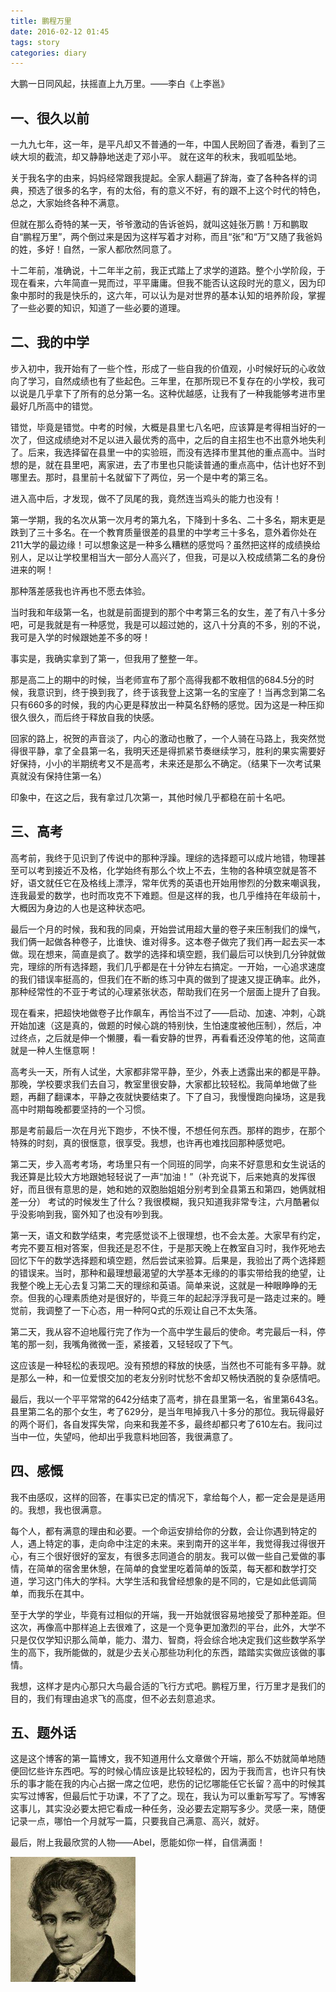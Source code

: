 ```yaml
---
title: 鹏程万里
date: 2016-02-12 01:45
tags: story
categories: diary
---
```


大鹏一日同风起，扶摇直上九万里。——李白《上李邕》

## 一、很久以前
一九九七年，这一年，是平凡却又不普通的一年，中国人民盼回了香港，看到了三峡大坝的截流，却又静静地送走了邓小平。
就在这年的秋末，我呱呱坠地。

关于我名字的由来，妈妈经常跟我提起。全家人翻遍了辞海，查了各种各样的词典，预选了很多的名字，有的太俗，有的意义不好，有的跟不上这个时代的特色，总之，大家始终各种不满意。

但就在那么奇特的某一天，爷爷激动的告诉爸妈，就叫这娃张万鹏！万和鹏取自“鹏程万里”，两个倒过来是因为这样写着才对称，而且“张”和“万”又随了我爸妈的姓，多好！自然，一家人都欣然同意了。

十二年前，准确说，十二年半之前，我正式踏上了求学的道路。整个小学阶段，于现在看来，六年简直一晃而过，平平庸庸。但我不能否认这段时光的意义，因为印象中那时的我是快乐的，这六年，可以认为是对世界的基本认知的培养阶段，掌握了一些必要的知识，知道了一些必要的道理。

<!-- more -->

## 二、我的中学
步入初中，我开始有了一些个性，形成了一些自我的价值观，小时候好玩的心收敛向了学习，自然成绩也有了些起色。三年里，在那所现已不复存在的小学校，我可以说是几乎拿下了所有的总分第一名。这种优越感，让我有了一种我能够考进市里最好几所高中的错觉。

错觉，毕竟是错觉。中考的时候，大概是县里七八名吧，应该算是考得相当好的一次了，但这成绩绝对不足以进入最优秀的高中，之后的自主招生也不出意外地失利了。后来，我选择留在县里一中的实验班，而没有选择市里其他的重点高中。当时想的是，就在县里吧，离家进，去了市里也只能读普通的重点高中，估计也好不到哪里去。那时，县里前十名就留下了两位，另一个是中考的第三名。

进入高中后，才发现，做不了凤尾的我，竟然连当鸡头的能力也没有！

第一学期，我的名次从第一次月考的第九名，下降到十多名、二十多名，期末更是跌到了三十多名。在一个教育质量很差的县里的中学考三十多名，意外着你处在211大学的最边缘！可以想象这是一种多么糟糕的感觉吗？虽然把这样的成绩换给别人，足以让学校里相当大一部分人高兴了，但我，可是以入校成绩第二名的身份进来的啊！

那种落差感我也许再也不愿去体验。

当时我和年级第一名，也就是前面提到的那个中考第三名的女生，差了有八十多分吧，可是我就是有一种感觉，我是可以超过她的，这八十分真的不多，别的不说，我可是入学的时候跟她差不多的呀！

事实是，我确实拿到了第一，但我用了整整一年。

那是高二上的期中的时候，当老师宣布了那个高得我都不敢相信的684.5分的时候，我意识到，终于换到我了，终于该我登上这第一名的宝座了！当再念到第二名只有660多的时候，我的内心更是释放出一种莫名舒畅的感觉。因为这是一种压抑很久很久，而后终于释放自我的快感。

回家的路上，祝贺的声音淡了，内心的激动也散了，一个人骑在马路上，我突然觉得很平静，拿了全县第一名，我明天还是得抓紧节奏继续学习，胜利的果实需要好好保持，小小的半期统考又不是高考，未来还是那么不确定。（结果下一次考试果真就没有保持住第一名）

印象中，在这之后，我有拿过几次第一，其他时候几乎都稳在前十名吧。

## 三、高考

高考前，我终于见识到了传说中的那种浮躁。理综的选择题可以成片地错，物理甚至可以考到接近不及格，化学始终有那么个坎上不去，生物的各种填空就是答不好，语文就任它在及格线上漂浮，常年优秀的英语也开始用惨烈的分数来嘲讽我，连我最爱的数学，也时而攻克不下难题。但是这样的我，也几乎维持在年级前十，大概因为身边的人也是这种状态吧。

最后一个月的时候，我和我的同桌，开始尝试用超大量的卷子来压制我们的燥气，我们俩一起做各种卷子，比谁快、谁对得多。这本卷子做完了我们再一起去买一本做。现在想来，简直是疯了。数学的选择和填空题，我们最后可以快到几分钟就做完，理综的所有选择题，我们几乎都是在十分钟左右搞定。一开始，一心追求速度的我们错误率挺高的，但我们在不断的练习中真的做到了提速又提正确率。此外，那种经常性的不亚于考试的心理紧张状态，帮助我们在另一个层面上提升了自我。

现在看来，把超快地做卷子比作飙车，再恰当不过了——启动、加速、冲刺，心跳开始加速（这是真的，做题的时候心跳的特别快，生怕速度被他压制），然后，冲过终点，之后就是伸一个懒腰，看一看安静的世界，再看看还没停笔的他，这简直就是一种人生惬意啊！

高考头一天，所有人试坐，大家都非常平静，至少，外表上透露出来的都是平静。那晚，学校要求我们去自习，教室里很安静，大家都比较轻松。我简单地做了些题，再翻了翻课本，平静之夜就快要结束了。下了自习，我慢慢跑向操场，这是我高中时期每晚都要坚持的一个习惯。

那是考前最后一次在月光下跑步，不快不慢，不想任何东西。那样的跑步，在那个特殊的时刻，真的很惬意，很享受。我想，也许再也难找回那种感觉吧。

第二天，步入高考考场，考场里只有一个同班的同学，向来不好意思和女生说话的我还算是比较大方地跟她轻轻说了一声“加油！”（补充说下，后来她真的发挥很好，而且很有意思的是，她和她的双胞胎姐姐分别考到全县第五和第四，她俩就相差一分）
考试的时候发生了什么？我很模糊，我只知道我非常专注，六月酷暑似乎没影响到我，窗外知了也没有吵到我。

第一天，语文和数学结束，考完感觉谈不上很理想，也不会太差。大家早有约定，考完不要互相对答案，但我还是忍不住，于是那天晚上在教室自习时，我作死地去回忆下午的数学选择题和填空题，然后尝试来验算。后果是，我验出了两个选择题的错误来。当时，那种和最理想最渴望的大学基本无缘的的事实带给我的绝望，让我整个晚上无心去复习第二天的理综和英语。简单来说，这就是一种眼睁睁的无奈。但我的心理素质绝对是很好的，毕竟三年的起起浮浮我可是一路走过来的。睡觉前，我调整了一下心态，用一种阿Q式的乐观让自己不太失落。

第二天，我从容不迫地履行完了作为一个高中学生最后的使命。考完最后一科，停笔的那一刻，我嘴角微微一歪，紧接着，又轻轻叹了下气。

这应该是一种轻松的表现吧。没有预想的释放的快感，当然也不可能有多平静。就是那么一种，和一位爱恨交加的老友分别时忧愁不舍却又畅快洒脱的复杂感情吧。

最后，我以一个平平常常的642分结束了高考，排在县里第一名，省里第643名。县里第二名的那个女生，考了629分，是当年甩掉我八十多分的那位。我玩得最好的两个哥们，各自发挥失常，向来和我差不多，最终却都只考了610左右。我问过当中一位，失望吗，他却出乎我意料地回答，我很满意了。

## 四、感慨

我不由感叹，这样的回答，在事实已定的情况下，拿给每个人，都一定会是是适用的。我想，我也很满意。

每个人，都有满意的理由和必要。一个命运安排给你的分数，会让你遇到特定的人，遇上特定的事，走向命中注定的未来。来到南开的这半年，我觉得我过得很开心，有三个很好很好的室友，有很多志同道合的朋友。我可以做一些自己爱做的事情，在简单的宿舍里休憩，在简单的食堂里吃着简单的饭菜，每天都和数学打交道，学习这门伟大的学科。大学生活和我曾经想象的是不同的，它是如此低调简单，而我乐在其中。

至于大学的学业，毕竟有过相似的开端，我一开始就很容易地接受了那种差距。但这次，再像高中那样追上去很难了，这是一个竞争更加激烈的平台，此外，大学不只是仅仅学知识那么简单，能力、潜力、智商，将会综合地决定我们这些数学系学生的高下，我所能做的，就是少去关心那些功利化的东西，踏踏实实做应该做的事情。

我想，这样才是内心那只大鸟最合适的飞行方式吧。鹏程万里，行万里才是我们的目的，我们有理由追求飞的高度，但不必去刻意追求。

## 五、题外话

这是这个博客的第一篇博文，我不知道用什么文章做个开端，那么不妨就简单地随便回忆些许东西吧。写的时候心情应该是比较轻松的，因为于我而言，也许只有快乐的事才能在我的内心占据一席之位吧，悲伤的记忆哪能任它长留？高中的时候其实写过博客，但最后忙于功课，不了了之。现在，我认为可以重新写写了。写博客这事儿，其实没必要太把它看成一种任务，没必要去定期写多少。灵感一来，随便记录一点，哪怕一个月就写一篇，只要我自己满意、高兴，就好。

最后，附上我最欣赏的人物——Abel，愿能如你一样，自信满面！

![Abel](/images/dairy/roc-fly/abel.jpg)
